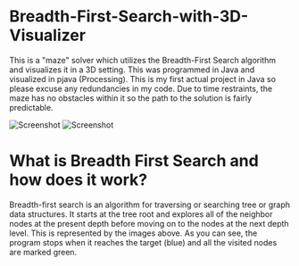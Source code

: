 # Breadth-First-Search-with-3D-Visualizer
This is a "maze" solver which utilizes the Breadth-First Search algorithm and visualizes it in a 3D setting. This was programmed in Java and visualized in pjava (Processing). This is my first actual project in Java so please excuse any redundancies in my code. Due to time restraints, the maze has no obstacles within it so the path to the solution is fairly predictable. 

![Screenshot](https://i.gyazo.com/f2ab9d7c5a4f7b89d7625d6b52f629d2.png)
![Screenshot](https://gyazo.com/97e8e94373bffb9d78f591c79da34645.png)


# What is Breadth First Search and how does it work?
Breadth-first search is an algorithm for traversing or searching tree or graph data structures. It starts at the tree root and explores all of the neighbor nodes at the present depth before moving on to the nodes at the next depth level. This is represented by the images above. As you can see, the program stops when it reaches the target (blue) and all the visited nodes are marked green.


